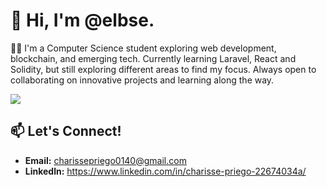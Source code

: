# 👋 Hi, I'm **@elbse**. 

👩‍💻 I'm a Computer Science student exploring web development, blockchain, and emerging tech. Currently learning Laravel, React and Solidity, but still exploring different areas to find my focus. Always open to collaborating on innovative projects and learning along the way.

<p align="left">

  <a href="https://skillicons.dev">
    <img src="https://skillicons.dev/icons?i=html,css,js,mysql,tailwind,solidity,laravel,git,github" />
  </a>
</p>

## 📫 **Let's Connect!**
- **Email:** [charissepriego0140@gmail.com](mailto:charissepriego0140@gmail.com)
- **Linkedln:** https://www.linkedin.com/in/charisse-priego-22674034a/




